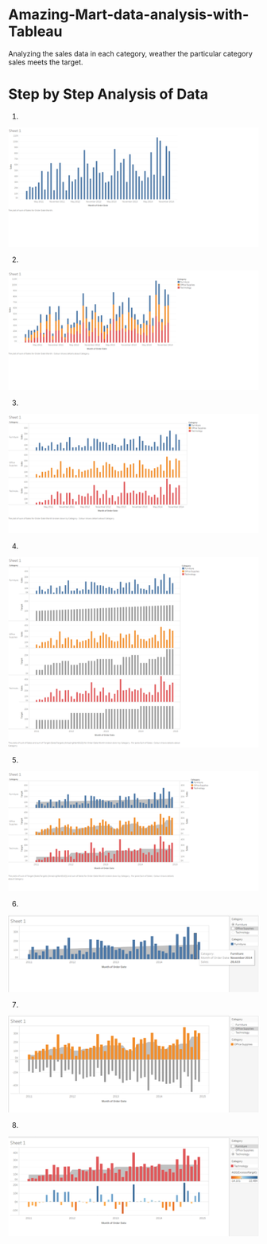 # Amazing-Mart-data-analysis-with-Tableau
Analyzing the sales data in each category, weather the particular category sales meets the target.  
# Step by Step Analysis of Data
1)

![alt text](https://github.com/Kishore117/Amazing-Mart-data-analysis-with-Tableau-/blob/master/assets/Sum%20of%20sales.png?raw=true)

2)

![alt text](https://github.com/Kishore117/Amazing-Mart-data-analysis-with-Tableau-/blob/master/assets/sales%20with%20category.png?raw=true)

3)

![alt text](https://github.com/Kishore117/Amazing-Mart-data-analysis-with-Tableau-/blob/master/assets/sales%20with%20different%20category.png?raw=true)

4)

![alt text](https://github.com/Kishore117/Amazing-Mart-data-analysis-with-Tableau-/blob/master/assets/sales%20and%20target.png?raw=true)

5)

![alt text](https://github.com/Kishore117/Amazing-Mart-data-analysis-with-Tableau-/blob/master/assets/sales%20with%20target.png?raw=true)

6)

![alt text](https://github.com/Kishore117/Amazing-Mart-data-analysis-with-Tableau-/blob/master/assets/sales%20%26%20target%20with%20filter.png?raw=true)

7)

![alt text](https://github.com/Kishore117/Amazing-Mart-data-analysis-with-Tableau-/blob/master/assets/Sales%20with%20excess%20target.png?raw=true)

8)

![alt text](https://github.com/Kishore117/Amazing-Mart-data-analysis-with-Tableau-/blob/master/assets/sales%20with%20excess%20target%20analysis.png?raw=true)
